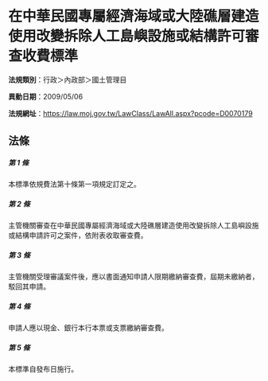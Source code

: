 # 在中華民國專屬經濟海域或大陸礁層建造使用改變拆除人工島嶼設施或結構許可審查收費標準

**法規類別**：行政＞內政部＞國土管理目

**異動日期**：2009/05/06  

**法規網址**：https://law.moj.gov.tw/LawClass/LawAll.aspx?pcode=D0070179





## 法條
##### 第 1 條
本標準依規費法第十條第一項規定訂定之。

##### 第 2 條
主管機關審查在中華民國專屬經濟海域或大陸礁層建造使用改變拆除人工島嶼設施或結構申請許可之案件，依附表收取審查費。

##### 第 3 條
主管機關受理審議案件後，應以書面通知申請人限期繳納審查費，屆期未繳納者，駁回其申請。

##### 第 4 條
申請人應以現金、銀行本行本票或支票繳納審查費。

##### 第 5 條
本標準自發布日施行。


